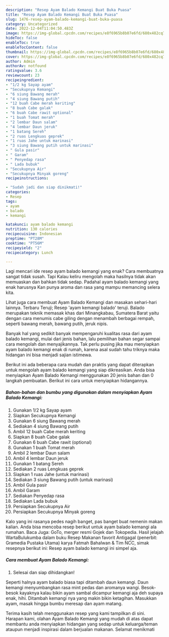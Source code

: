 ```yaml
---
description: "Resep Ayam Balado Kemangi Buat Buka Puasa"
title: "Resep Ayam Balado Kemangi Buat Buka Puasa"
slug: 1476-resep-ayam-balado-kemangi-buat-buka-puasa
category: Uncategorized
date: 2022-12-04T11:04:50.483Z
image: https://img-global.cpcdn.com/recipes/e8f6965b8b07e6fd/680x482cq70/ayam-balado-kemangi-foto-resep-utama.jpg
hideToc: false
enableToc: true
enableTocContent: false
thumbnail: https://img-global.cpcdn.com/recipes/e8f6965b8b07e6fd/680x482cq70/ayam-balado-kemangi-foto-resep-utama.jpg
cover: https://img-global.cpcdn.com/recipes/e8f6965b8b07e6fd/680x482cq70/ayam-balado-kemangi-foto-resep-utama.jpg
author: Admin
authorAv: notfound
ratingvalue: 3.6
reviewcount: 23
recipeingredient:
- "1/2 kg Sayap ayam"
- "Secukupnya Kemangi"
- "6 siung Bawang merah"
- "4 siung Bawang putih"
- "12 buah Cabe merah keriting"
- "8 buah Cabe galak"
- "6 buah Cabe rawit optional"
- "1 buah Tomat merah"
- "2 lembar Daun salam"
- "4 lembar Daun jeruk"
- "1 batang Sereh"
- "2 ruas Lengkuas geprek"
- "1 ruas Jahe untuk marinasi"
- "3 siung Bawang putih untuk marinasi"
- " Gula pasir"
- " Garam"
- " Penyedap rasa"
- " Lada bubuk"
- "Secukupnya Air"
- "Secukupnya Minyak goreng"
recipeinstructions:

- "Sudah jadi dan siap dinikmati!"
categories:
- Resep
tags:
- ayam
- balado
- kemangi

katakunci: ayam balado kemangi 
nutrition: 130 calories
recipecuisine: Indonesian
preptime: "PT28M"
cooktime: "PT56M"
recipeyield: "2"
recipecategory: Lunch

---
```



Lagi mencari ide resep ayam balado kemangi yang enak? Cara membuatnya sangat tidak susah. Tapi Kalau keliru mengolah maka hasilnya tidak akan memuaskan dan bahkan tidak sedap. Padahal ayam balado kemangi yang enak harusnya Kan punya aroma dan rasa yang mampu memancing selera kita.


Lihat juga cara membuat Ayam Balado Kemangi dan masakan sehari-hari lainnya. Terbaru Teruji; Resep &#39;ayam kemangi balado&#39; teruji. Balado merupakan teknik memasak khas dari Minangkabau, Sumatera Barat yaitu dengan cara menumis cabe giling dengan menambah berbagai rempah, seperti bawang merah, bawang putih, jeruk nipis.

Banyak hal yang sedikit banyak mempengaruhi kualitas rasa dari ayam balado kemangi, mulai dari jenis bahan, lalu pemilihan bahan segar sampai cara mengolah dan menyajikannya. Tak perlu pusing jika mau menyiapkan ayam balado kemangi enak di rumah, karena asal sudah tahu triknya maka hidangan ini bisa menjadi sajian istimewa.


Berikut ini ada beberapa cara mudah dan praktis yang dapat diterapkan untuk mengolah ayam balado kemangi yang siap dikreasikan. Anda bisa menyiapkan Ayam Balado Kemangi menggunakan 20 jenis bahan dan 0 langkah pembuatan. Berikut ini cara untuk menyiapkan hidangannya.

<!--inarticleads1-->

##### Bahan-bahan dan bumbu yang digunakan dalam menyiapkan Ayam Balado Kemangi:

1. Gunakan 1/2 kg Sayap ayam
1. Siapkan Secukupnya Kemangi
1. Gunakan 6 siung Bawang merah
1. Sediakan 4 siung Bawang putih
1. Ambil 12 buah Cabe merah keriting
1. Siapkan 8 buah Cabe galak
1. Gunakan 6 buah Cabe rawit (optional)
1. Gunakan 1 buah Tomat merah
1. Ambil 2 lembar Daun salam
1. Ambil 4 lembar Daun jeruk
1. Gunakan 1 batang Sereh
1. Sediakan 2 ruas Lengkuas geprek
1. Siapkan 1 ruas Jahe (untuk marinasi)
1. Sediakan 3 siung Bawang putih (untuk marinasi)
1. Ambil  Gula pasir
1. Ambil  Garam
1. Sediakan  Penyedap rasa
1. Sediakan  Lada bubuk
1. Persiapkan Secukupnya Air
1. Persiapkan Secukupnya Minyak goreng


Kalo yang ini rasanya pedes nagih banget, pas banget buat nemenin makan kalian. Anda bisa mencoba resep berikut untuk ayam balado kemangi ala rumahan. Baca Juga: GoTo, merger resmi Gojek dan Tokopedia. Hasil jelajah WartaBulukumba dalam buku Resep Makanan favorit Antigagal (penerbit: Gramedia Pustaka Utama) karya Fatmah Bahalwan &amp; Tim NCC, simak resepnya berikut ini: Resep ayam balado kemangi ini simpel aja. 

<!--inarticleads2-->

##### Cara membuat Ayam Balado Kemangi:


1. Selesai dan siap dihidangkan!

Seperti halnya ayam balado biasa tapi ditambah daun kemangi. Daun kemangi menyumbangkan rasa mint pedas dan aromanya wangi. Besok-besok kayaknya kalau bikin ayam sambal dicampur kemangi aja deh supaya enak, hihi. Ditambah kemangi nya yang makin bikin ketagihan. Masukkan ayam, masak hingga bumbu meresap dan ayam matang. 

Terima kasih telah menggunakan resep yang kami tampilkan di sini. Harapan kami, olahan Ayam Balado Kemangi yang mudah di atas dapat membantu anda menyiapkan hidangan yang sedap untuk keluarga/teman ataupun menjadi inspirasi dalam berjualan makanan. Selamat menikmati
